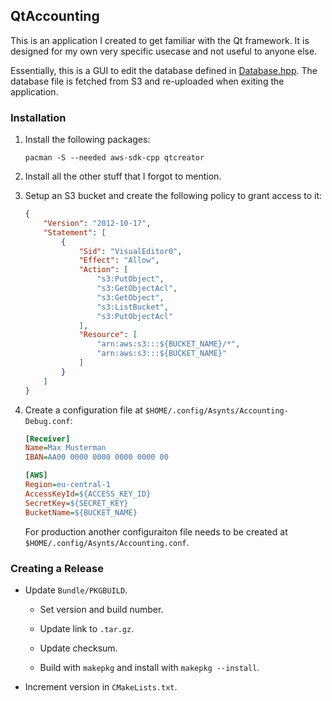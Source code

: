 ## QtAccounting

This is an application I created to get familiar with the Qt framework.
It is designed for my own very specific usecase and not useful to anyone else.

Essentially, this is a GUI to edit the database defined in [Database.hpp](Persistance/Database.hpp).
The database file is fetched from S3 and re-uploaded when exiting the application.

### Installation

 1. Install the following packages:

    ```none
    pacman -S --needed aws-sdk-cpp qtcreator
    ```

 1. Install all the other stuff that I forgot to mention.

 1. Setup an S3 bucket and create the following policy to grant access to it:
 
    ```json
    {
        "Version": "2012-10-17",
        "Statement": [
            {
                "Sid": "VisualEditor0",
                "Effect": "Allow",
                "Action": [
                    "s3:PutObject",
                    "s3:GetObjectAcl",
                    "s3:GetObject",
                    "s3:ListBucket",
                    "s3:PutObjectAcl"
                ],
                "Resource": [
                    "arn:aws:s3:::${BUCKET_NAME}/*",
                    "arn:aws:s3:::${BUCKET_NAME}"
                ]
            }
        ]
    }
    ```

 1. Create a configuration file at `$HOME/.config/Asynts/Accounting-Debug.conf`:
 
    ```ini
    [Receiver]
    Name=Max Musterman
    IBAN=AA00 0000 0000 0000 0000 00
    
    [AWS]
    Region=eu-central-1
    AccessKeyId=${ACCESS_KEY_ID}
    SecretKey=${SECRET_KEY}
    BucketName=${BUCKET_NAME}
    ```

    For production another configuraiton file needs to be created at `$HOME/.config/Asynts/Accounting.conf`.

### Creating a Release

-   Update `Bundle/PKGBUILD`.

    -   Set version and build number.

    -   Update link to `.tar.gz`.
    
    -   Update checksum.

    -   Build with `makepkg` and install with `makepkg --install`.

-   Increment version in `CMakeLists.txt`.
